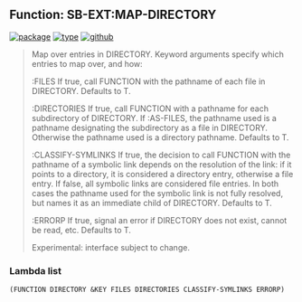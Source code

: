 ## Function: SB-EXT:MAP-DIRECTORY
[![package](https://img.shields.io/badge/Package-SB--EXT-5f9ea0.svg?style=social&colorA=999999)](../) [![type](https://img.shields.io/badge/Type-Function-5f9ea0.svg?style=social&colorA=999999)](../#function) [![github](https://img.shields.io/badge/GitHub-View_the_source-5f9ea0.svg?style=social&colorA=999999&logo=github)](https://github.com/sbcl/sbcl/blob/master/src/code/filesys.lisp/) 

> Map over entries in DIRECTORY. Keyword arguments specify which entries to
> map over, and how:
> 
> :FILES
> If true, call FUNCTION with the pathname of each file in DIRECTORY.
> Defaults to T.
> 
> :DIRECTORIES
> If true, call FUNCTION with a pathname for each subdirectory of DIRECTORY.
> If :AS-FILES, the pathname used is a pathname designating the subdirectory
> as a file in DIRECTORY. Otherwise the pathname used is a directory
> pathname. Defaults to T.
> 
> :CLASSIFY-SYMLINKS
> If true, the decision to call FUNCTION with the pathname of a symbolic link
> depends on the resolution of the link: if it points to a directory, it is
> considered a directory entry, otherwise a file entry. If false, all
> symbolic links are considered file entries. In both cases the pathname used
> for the symbolic link is not fully resolved, but names it as an immediate
> child of DIRECTORY. Defaults to T.
> 
> :ERRORP
> If true, signal an error if DIRECTORY does not exist, cannot be read, etc.
> Defaults to T.
> 
> Experimental: interface subject to change.

### Lambda list
```
(FUNCTION DIRECTORY &KEY FILES DIRECTORIES CLASSIFY-SYMLINKS ERRORP)
```
